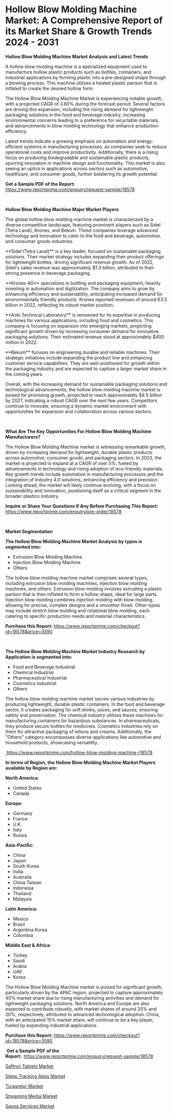<p><h1>Hollow Blow Molding Machine Market: A Comprehensive Report of its Market Share & Growth Trends 2024 - 2031</h1></p><p><strong>Hollow Blow Molding Machine Market Analysis and Latest Trends</strong></p>
<p><p>A hollow blow molding machine is a specialized equipment used to manufacture hollow plastic products such as bottles, containers, and industrial applications by forming plastic into a pre-designed shape through a blowing process. This machine utilizes a heated plastic parison that is inflated to create the desired hollow form. </p><p>The Hollow Blow Molding Machine Market is experiencing notable growth, with a projected CAGR of 3.60% during the forecast period. Several factors are driving this expansion, including the rising demand for lightweight packaging solutions in the food and beverage industry, increasing environmental concerns leading to a preference for recyclable materials, and advancements in blow molding technology that enhance production efficiency. </p><p>Latest trends indicate a growing emphasis on automation and energy-efficient systems in manufacturing processes, as companies seek to reduce operational costs and improve productivity. Additionally, there is a rising focus on producing biodegradable and sustainable plastic products, spurring innovation in machine design and functionality. This market is also seeing an uptick in applications across sectors such as automotive, healthcare, and consumer goods, further bolstering its growth potential.</p></p>
<p><strong>Get a Sample PDF of the Report:&nbsp;</strong> <a href="https://www.reportprime.com/enquiry/request-sample/18578?utm_campaign=1094&utm_medium=2&utm_source=Github&utm_content=ia&utm_term=21112024&utm_id=hollow-blow-molding-machine">https://www.reportprime.com/enquiry/request-sample/18578</a></p>
<p>&nbsp;</p>
<p><strong>Hollow Blow Molding Machine Major Market Players</strong></p>
<p><p>The global hollow blow molding machine market is characterized by a diverse competitive landscape, featuring prominent players such as Sidel (Tetra Laval), Krones, and Bekum. These companies leverage advanced technology and innovation to cater to the food and beverage, automotive, and consumer goods industries.</p><p>**Sidel (Tetra Laval)** is a key leader, focused on sustainable packaging solutions. Their market strategy includes expanding their product offerings for lightweight bottles, driving significant revenue growth. As of 2022, Sidel's sales revenue was approximately $1.3 billion, attributed to their strong presence in beverage packaging.</p><p>**Krones AG** specializes in bottling and packaging equipment, heavily investing in automation and digitization. The company aims to grow by enhancing efficiency and sustainability, anticipating increased demand for environmentally friendly products. Krones reported revenues of around €3.5 billion in 2022, reflecting its robust market position.</p><p>**Aoki Technical Laboratory** is renowned for its expertise in producing machines for various applications, including food and cosmetics. This company is focusing on expansion into emerging markets, projecting significant growth driven by increasing consumer demand for innovative packaging solutions. Their estimated revenue stood at approximately $400 million in 2022.</p><p>**Bekum** focuses on engineering durable and reliable machines. Their strategic initiatives include expanding the product line and enhancing customer service capabilities. They are well-positioned for growth within the packaging industry and are expected to capture a larger market share in the coming years.</p><p>Overall, with the increasing demand for sustainable packaging solutions and technological advancements, the hollow blow molding machine market is poised for promising growth, projected to reach approximately $4.5 billion by 2027, indicating a robust CAGR over the next few years. Competitors continue to innovate, ensuring a dynamic market environment with opportunities for expansion and collaboration across various sectors.</p></p>
<p>&nbsp;</p>
<p><strong>What Are The Key Opportunities For Hollow Blow Molding Machine Manufacturers?</strong></p>
<p><p>The Hollow Blow Molding Machine market is witnessing remarkable growth, driven by increasing demand for lightweight, durable plastic products across automotive, consumer goods, and packaging sectors. In 2023, the market is projected to expand at a CAGR of over 5%, fueled by advancements in technology and rising adoption of eco-friendly materials. Key growth trends include automation in manufacturing processes and the integration of Industry 4.0 solutions, enhancing efficiency and precision. Looking ahead, the market will likely continue evolving, with a focus on sustainability and innovation, positioning itself as a critical segment in the broader plastics industry.</p></p>
<p><strong>Inquire or Share Your Questions If Any Before Purchasing This Report:</strong> <a href="https://www.reportprime.com/enquiry/pre-order/18578?utm_campaign=1094&utm_medium=2&utm_source=Github&utm_content=ia&utm_term=21112024&utm_id=hollow-blow-molding-machine">https://www.reportprime.com/enquiry/pre-order/18578</a></p>
<p>&nbsp;</p>
<p><strong>Market Segmentation</strong></p>
<p><strong>The Hollow Blow Molding Machine Market Analysis by types is segmented into:</strong></p>
<p><ul><li>Extrusion Blow Molding Machine</li><li>Injection Blow Molding Machine</li><li>Others</li></ul></p>
<p><p>The hollow blow molding machine market comprises several types, including extrusion blow molding machines, injection blow molding machines, and others. Extrusion blow molding involves extruding a plastic parison that is then inflated to form a hollow shape, ideal for large parts. Injection blow molding combines injection molding with blow molding, allowing for precise, complex designs and a smoother finish. Other types may include stretch blow molding and rotational blow molding, each catering to specific production needs and material characteristics.</p></p>
<p><strong>Purchase this Report:&nbsp;</strong><a href="https://www.reportprime.com/checkout?id=18578&price=3590&utm_campaign=1094&utm_medium=2&utm_source=Github&utm_content=ia&utm_term=21112024&utm_id=hollow-blow-molding-machine">https://www.reportprime.com/checkout?id=18578&price=3590</a></p>
<p>&nbsp;</p>
<p><strong>The Hollow Blow Molding Machine Market Industry Research by Application is segmented into:</strong></p>
<p><ul><li>Food and Beverage Industrial</li><li>Chemical Industrial</li><li>Pharmaceutical Industrial</li><li>Cosmetics Industrial</li><li>Others</li></ul></p>
<p><p>The hollow blow molding machine market serves various industries by producing lightweight, durable plastic containers. In the food and beverage sector, it creates packaging for soft drinks, juices, and sauces, ensuring safety and preservation. The chemical industry utilizes these machines for manufacturing containers for hazardous substances. In pharmaceuticals, they produce secure bottles for medicines. Cosmetics industries rely on them for attractive packaging of lotions and creams. Additionally, the "Others" category encompasses diverse applications like automotive and household products, showcasing versatility.</p></p>
<p><a href="https://www.reportprime.com/hollow-blow-molding-machine-r18578?utm_campaign=1094&utm_medium=2&utm_source=Github&utm_content=ia&utm_term=21112024&utm_id=hollow-blow-molding-machine">&nbsp;https://www.reportprime.com/hollow-blow-molding-machine-r18578</a></p>
<p><strong>In terms of Region, the Hollow Blow Molding Machine Market Players available by Region are:</strong></p>
<p>
    <p> <strong> North America: </strong>
        <ul>
            <li>United States</li>
            <li>Canada</li>
        </ul>
        </p> 
    <p> <strong> Europe: </strong>
        <ul>
            <li>Germany</li>
            <li>France</li>
            <li>U.K.</li>
            <li>Italy</li>
            <li>Russia</li>
        </ul>
        </p> 
    <p> <strong> Asia-Pacific: </strong>
        <ul>
            <li>China</li>
            <li>Japan</li>
            <li>South Korea</li>
            <li>India</li>
            <li>Australia</li>
            <li>China Taiwan</li>
            <li>Indonesia</li>
            <li>Thailand</li>
            <li>Malaysia</li>
        </ul>
        </p> 
    <p> <strong> Latin America: </strong>
        <ul>
            <li>Mexico</li>
            <li>Brazil</li>
            <li>Argentina Korea</li>
            <li>Colombia</li>
        </ul>
        </p> 
    <p> <strong> Middle East & Africa: </strong>
        <ul>
            <li>Turkey</li>
            <li>Saudi</li>
            <li>Arabia</li>
            <li>UAE</li>
            <li>Korea</li>
        </ul>
    </p>
    </p>
<p><p>The Hollow Blow Molding Machine market is poised for significant growth, particularly driven by the APAC region, projected to capture approximately 40% market share due to rising manufacturing activities and demand for lightweight packaging solutions. North America and Europe are also expected to contribute robustly, with market shares of around 25% and 20%, respectively, attributed to advanced technological adoption. China, with an anticipated 15% market share, will continue to be a key player, fueled by expanding industrial applications.</p></p>
<p><strong>Purchase this Report: </strong><a href="https://www.reportprime.com/checkout?id=18578&price=3590&utm_campaign=1094&utm_medium=2&utm_source=Github&utm_content=ia&utm_term=21112024&utm_id=hollow-blow-molding-machine">https://www.reportprime.com/checkout?id=18578&price=3590</a></p>
<p>&nbsp;<strong>Get a Sample PDF of the Report:&nbsp;&nbsp;</strong><a href="https://www.reportprime.com/enquiry/request-sample/18578?utm_campaign=1094&utm_medium=2&utm_source=Github&utm_content=ia&utm_term=21112024&utm_id=hollow-blow-molding-machine">https://www.reportprime.com/enquiry/request-sample/18578</a></p>
<p><strong></strong></p>
<p><p><a href="https://issuu.com/reportprime-2/docs/saffron-tablets-market-size-2030.pp_f7393f555f2085?utm_campaign=1094&utm_medium=2&utm_source=Github&utm_content=ia&utm_term=21112024&utm_id=hollow-blow-molding-machine">Saffron Tablets Market</a></p><p><a href="https://www.linkedin.com/pulse/sleep-tracking-apps-market-competitive-landscape-key-trends-bdxmf?utm_campaign=1094&utm_medium=2&utm_source=Github&utm_content=ia&utm_term=21112024&utm_id=hollow-blow-molding-machine">Sleep Tracking Apps Market</a></p><p><a href="https://issuu.com/reportprime-2/docs/ticagrelor-market-size-2030.pptx_4c5c336f74981d?utm_campaign=1094&utm_medium=2&utm_source=Github&utm_content=ia&utm_term=21112024&utm_id=hollow-blow-molding-machine">Ticagrelor Market</a></p><p><a href="https://www.linkedin.com/pulse/growth-revenue-projections-streaming-media-market-51-cagr-89rlf?utm_campaign=1094&utm_medium=2&utm_source=Github&utm_content=ia&utm_term=21112024&utm_id=hollow-blow-molding-machine">Streaming Media Market</a></p><p><a href="https://www.linkedin.com/pulse/value-segment-market-share-analysis-sauna-services-forecast-qauuf?utm_campaign=1094&utm_medium=2&utm_source=Github&utm_content=ia&utm_term=21112024&utm_id=hollow-blow-molding-machine">Sauna Services Market</a></p></p>
